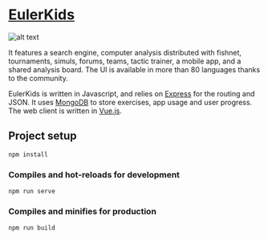 # [EulerKids](https://www.eulerkids.com)

![alt text](https://raw.githubusercontent.com/andresperezc/EulerKids/master/static/CoverGithub/ekCoverGit.png?token=AQdMHgmd-cF4zOvRh9HE28hXkxNJrg-gks5b2K4GwA%3D%3D)

It features a search engine, computer analysis distributed with fishnet, tournaments, simuls, 
forums, teams, tactic trainer, a mobile app, and a shared analysis board. 
The UI is available in more than 80 languages thanks to the community.

EulerKids is written in Javascript, and relies on [Express](http://expressjs.com/) for the routing and JSON. 
It uses [MongoDB](https://www.mongodb.com/) to store exercises, app usage and user progress.
The web client is written in [Vue.js](https://vuejs.org/). 

## Project setup
```
npm install
```

### Compiles and hot-reloads for development
```
npm run serve
```

### Compiles and minifies for production
```
npm run build
```
